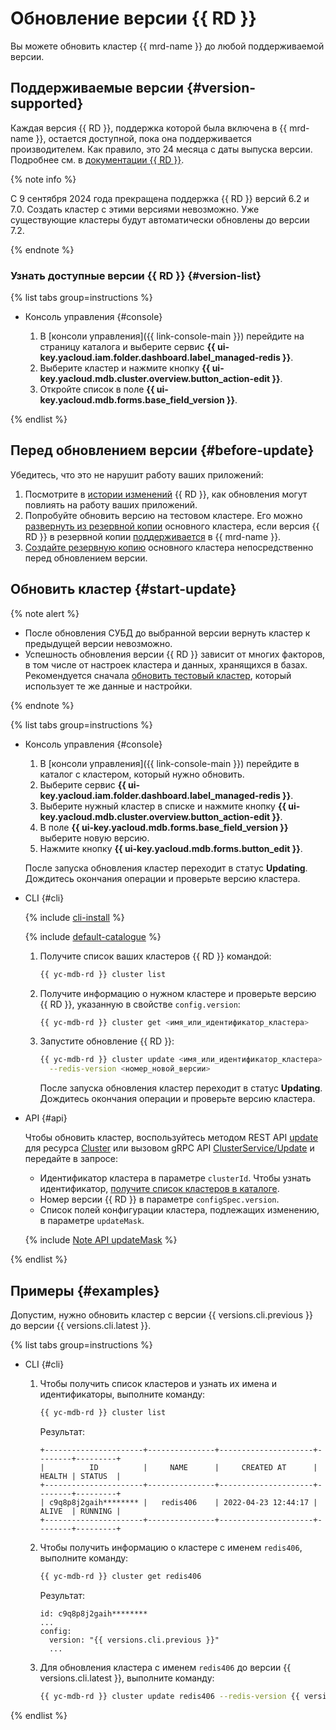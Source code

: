 # Обновление версии {{ RD }}

Вы можете обновить кластер {{ mrd-name }} до любой поддерживаемой версии.


## Поддерживаемые версии {#version-supported}

Каждая версия {{ RD }}, поддержка которой была включена в {{ mrd-name }}, остается доступной, пока она поддерживается производителем. Как правило, это 24 месяца с даты выпуска версии. Подробнее см. в [документации {{ RD }}](https://docs.redis.com/latest/rs/release-notes/).

{% note info %}

С 9 сентября 2024 года прекращена поддержка {{ RD }} версий 6.2 и 7.0. Создать кластер с этими версиями невозможно. Уже существующие кластеры будут автоматически обновлены до версии 7.2.

{% endnote %}

### Узнать доступные версии {{ RD }} {#version-list}

{% list tabs group=instructions %}

- Консоль управления {#console}

    1. В [консоли управления]({{ link-console-main }}) перейдите на страницу каталога и выберите сервис **{{ ui-key.yacloud.iam.folder.dashboard.label_managed-redis }}**.
    1. Выберите кластер и нажмите кнопку **{{ ui-key.yacloud.mdb.cluster.overview.button_action-edit }}**.
    1. Откройте список в поле **{{ ui-key.yacloud.mdb.forms.base_field_version }}**.

{% endlist %}

## Перед обновлением версии {#before-update}

Убедитесь, что это не нарушит работу ваших приложений:

1. Посмотрите в [истории изменений](https://docs.redis.com/latest/rs/release-notes/) {{ RD }}, как обновления могут повлиять на работу ваших приложений.
1. Попробуйте обновить версию на тестовом кластере. Его можно [развернуть из резервной копии](cluster-backups.md#restore) основного кластера, если версия {{ RD }} в резервной копии [поддерживается](#version-supported) в {{ mrd-name }}.
1. [Создайте резервную копию](cluster-backups.md#create-backup) основного кластера непосредственно перед обновлением версии.

## Обновить кластер {#start-update}

{% note alert %}

* После обновления СУБД до выбранной версии вернуть кластер к предыдущей версии невозможно.
* Успешность обновления версии {{ RD }} зависит от многих факторов, в том числе от настроек кластера и данных, хранящихся в базах. Рекомендуется сначала [обновить тестовый кластер](#before-update), который использует те же данные и настройки.

{% endnote %}

{% list tabs group=instructions %}

- Консоль управления {#console}

  1. В [консоли управления]({{ link-console-main }}) перейдите в каталог с кластером, который нужно обновить.
  1. Выберите сервис **{{ ui-key.yacloud.iam.folder.dashboard.label_managed-redis }}**.
  1. Выберите нужный кластер в списке и нажмите кнопку **{{ ui-key.yacloud.mdb.cluster.overview.button_action-edit }}**.
  1. В поле **{{ ui-key.yacloud.mdb.forms.base_field_version }}** выберите новую версию.
  1. Нажмите кнопку **{{ ui-key.yacloud.mdb.forms.button_edit }}**.

  После запуска обновления кластер переходит в статус **Updating**. Дождитесь окончания операции и проверьте версию кластера.

- CLI {#cli}

  {% include [cli-install](../../_includes/cli-install.md) %}

  {% include [default-catalogue](../../_includes/default-catalogue.md) %}

  1. Получите список ваших кластеров {{ RD }} командой:

     ```bash
     {{ yc-mdb-rd }} cluster list
     ```

  1. Получите информацию о нужном кластере и проверьте версию {{ RD }}, указанную в свойстве `config.version`:

     ```bash
     {{ yc-mdb-rd }} cluster get <имя_или_идентификатор_кластера>
     ```

  1. Запустите обновление {{ RD }}:

     ```bash
     {{ yc-mdb-rd }} cluster update <имя_или_идентификатор_кластера> \
       --redis-version <номер_новой_версии>
     ```

     После запуска обновления кластер переходит в статус **Updating**. Дождитесь окончания операции и проверьте версию кластера.

- API {#api}

  Чтобы обновить кластер, воспользуйтесь методом REST API [update](../api-ref/Cluster/update.md) для ресурса [Cluster](../api-ref/Cluster/index.md) или вызовом gRPC API [ClusterService/Update](../api-ref/grpc/Cluster/update.md) и передайте в запросе:

  * Идентификатор кластера в параметре `clusterId`. Чтобы узнать идентификатор, [получите список кластеров в каталоге](./cluster-list.md#list-clusters).
  * Номер версии {{ RD }} в параметре `configSpec.version`.
  * Список полей конфигурации кластера, подлежащих изменению, в параметре `updateMask`.

  {% include [Note API updateMask](../../_includes/note-api-updatemask.md) %}

{% endlist %}

## Примеры {#examples}

Допустим, нужно обновить кластер с версии {{ versions.cli.previous }} до версии {{ versions.cli.latest }}.

{% list tabs group=instructions %}

- CLI {#cli}

   1. Чтобы получить список кластеров и узнать их имена и идентификаторы, выполните команду:

      ```bash
      {{ yc-mdb-rd }} cluster list
      ```

	  Результат:
	  
      ```text
      +----------------------+---------------+---------------------+--------+---------+
      |          ID          |     NAME      |     CREATED AT      | HEALTH | STATUS  |
      +----------------------+---------------+---------------------+--------+---------+
      | c9q8p8j2gaih******** |   redis406    | 2022-04-23 12:44:17 | ALIVE  | RUNNING |
      +----------------------+---------------+---------------------+--------+---------+
      ```

   1. Чтобы получить информацию о кластере с именем `redis406`, выполните команду:

      ```bash
      {{ yc-mdb-rd }} cluster get redis406
      ```

      Результат:

      ```text
      id: c9q8p8j2gaih********
      ...
      config:
        version: "{{ versions.cli.previous }}"
        ...
      ```

   1. Для обновления кластера с именем `redis406` до версии {{ versions.cli.latest }}, выполните команду:

      ```bash
      {{ yc-mdb-rd }} cluster update redis406 --redis-version {{ versions.cli.latest }}
      ```

{% endlist %}
